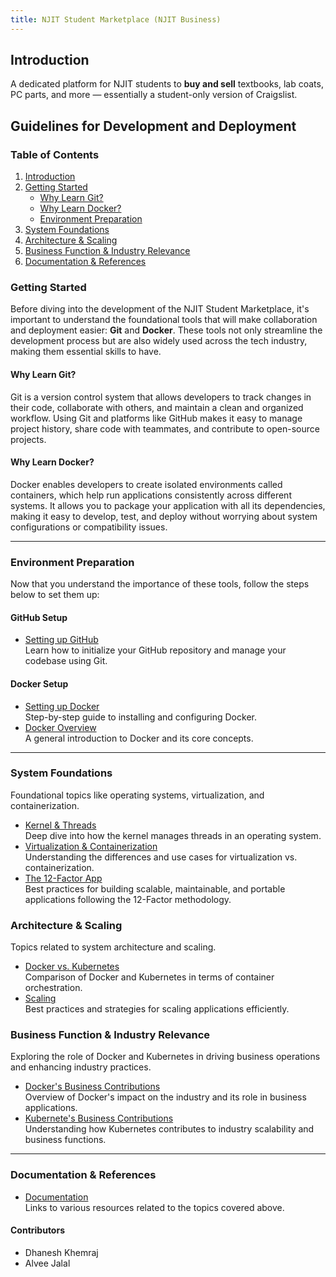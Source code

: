 ```yaml
---
title: NJIT Student Marketplace (NJIT Business)
---
```


<a name="introduction"></a>
## Introduction
<p id="Intro"> A dedicated platform for NJIT students to <strong>buy and sell</strong> textbooks, lab coats,
PC parts, and more — essentially a student-only version of Craigslist.</p>


## Guidelines for Development and Deployment

### Table of Contents

1. [Introduction](#introduction)
2. [Getting Started](#getting-started)
    - [Why Learn Git?](#why-learn-git)
    - [Why Learn Docker?](#why-learn-docker)
    - [Environment Preparation](#environment-preparation)
3. [System Foundations](#system-foundations)
4. [Architecture & Scaling](#architecture--scaling)
5. [Business Function & Industry Relevance](#business-function--industry-relevance)
6. [Documentation & References](#documentation--references)

<a name="getting-started"></a>
### Getting Started

Before diving into the development of the NJIT Student Marketplace,
it's important to understand the foundational tools that will make
collaboration and deployment easier: **Git** and **Docker**.
These tools not only streamline the development process
but are also widely used across the tech industry,
making them essential skills to have.

<a name="why-learn-git"></a>
#### Why Learn Git?

Git is a version control system that allows developers
to track changes in their code, collaborate with others,
and maintain a clean and organized workflow.
Using Git and platforms like GitHub makes it easy to manage project history,
 share code with teammates, and contribute to open-source projects.

<a name="why-learn-docker"></a>
#### Why Learn Docker?

Docker enables developers to create isolated environments called containers,
which help run applications consistently across different systems.
It allows you to package your application with all its dependencies,
making it easy to develop, test, and deploy without worrying
about system configurations or compatibility issues.

---

<a name="environment-preparation"></a>
### Environment Preparation

Now that you understand the importance of these tools,
follow the steps below to set them up:

#### GitHub Setup

- [Setting up GitHub](github-setup)  
  Learn how to initialize your GitHub repository
  and manage your codebase using Git.

#### Docker Setup

- [Setting up Docker](docker-setup)  
  Step-by-step guide to installing and configuring Docker.
- [Docker Overview](docker)  
  A general introduction to Docker and its core concepts.

---

<a name="system-foundations"></a>
### System Foundations

Foundational topics like operating systems, virtualization,
and containerization.

- [Kernel & Threads](kernel-thread)  
  Deep dive into how the kernel manages threads in an operating system.
- [Virtualization & Containerization](virtualization-containerization)  
  Understanding the differences and use cases for virtualization vs. containerization.
- [The 12-Factor App](12-factor-app)  
  Best practices for building scalable, maintainable,
  and portable applications following the 12-Factor methodology.

<a name="architecture--scaling"></a>
### Architecture & Scaling

Topics related to system architecture and scaling.

- [Docker vs. Kubernetes](docker-vs-kubernetes)  
  Comparison of Docker and Kubernetes in terms of container orchestration.
- [Scaling](scaling)  
  Best practices and strategies for scaling applications efficiently.

<a name="business-function--industry-relevance"></a>
### Business Function & Industry Relevance

Exploring the role of Docker and Kubernetes in
driving business operations and enhancing industry practices.

- [Docker's Business Contributions](docker-role-in-industry)  
  Overview of Docker's impact on the industry
  and its role in business applications.
- [Kubernete's Business Contributions](kubernetes-role-in-industry)  
  Understanding how Kubernetes contributes
  to industry scalability and business functions.

---

<a name="documentation--references"></a>
### Documentation & References

- [Documentation](documentation)  
  Links to various resources related to the topics covered above.

#### Contributors

- Dhanesh Khemraj
- Alvee Jalal
